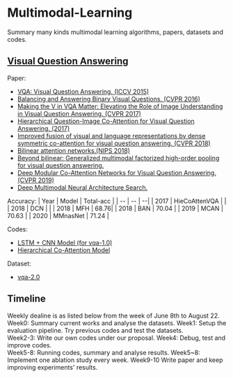 # Multimodal-Learning
Summary many kinds multimodal learning algorithms, papers, datasets and codes.

## [Visual Question Answering](https://visualqa.org/)

Paper:  
* [VQA: Visual Question Answering. (ICCV 2015)](https://arxiv.org/pdf/1505.00468.pdf)
* [Balancing and Answering Binary Visual Questions. (CVPR 2016)](https://arxiv.org/pdf/1511.05099.pdf)
* [Making the V in VQA Matter: Elevating the Role of Image Understanding in Visual Question Answering. (CVPR 2017)](https://arxiv.org/pdf/1612.00837.pdf)
* [Hierarchical Question-Image Co-Attention for Visual Question Answering. (2017)](https://arxiv.org/pdf/1606.00061.pdf)
* [Improved fusion of visual and language representations by dense symmetric co-attention for visual question answering. (CVPR 2018)](https://arxiv.org/pdf/1804.00775.pdf)
* [Bilinear attention networks.(NIPS 2018)](https://arxiv.org/pdf/1805.07932.pdf)
* [Beyond bilinear: Generalized multimodal factorized high-order pooling for visual question answering.](https://arxiv.org/pdf/1708.03619.pdf)
* [Deep Modular Co-Attention Networks for Visual Question Answering. (CVPR 2019)](https://arxiv.org/pdf/1906.10770.pdf)
* [Deep Multimodal Neural Architecture Search.](https://arxiv.org/pdf/2004.12070.pdf)

Accuracy:
| Year | Model | Total-acc |
| -- | -- | --|
| 2017 | HieCoAttenVQA | |
| 2018 | DCN | |
| 2018 | MFH |  68.76|
| 2018 | BAN | 70.04 |
| 2019 | MCAN | 70.63 |
| 2020 | MMnasNet | 71.24 |

Codes: 
* [LSTM + CNN Model (for vqa-1.0)](https://github.com/GT-Vision-Lab/VQA_LSTM_CNN)
* [Hierarchical Co-Attention Model](https://github.com/jiasenlu/HieCoAttenVQA)


Dataset: 
* [vqa-2.0](https://visualqa.org/download.html) 
  

## Timeline
Weekly dealine is as listed below from the week of June 8th to August 22.
Week0: Summary current works and analyse the datasets.
Week1: Setup the evaluation pipeline. Try previous codes and test the datasets.   
Week2-3: Write our own codes under our proposal.
Week4: Debug, test and improve codes.   
Week5-8: Running codes, summary and analyse results. 
Week5~8: Implement one ablation study every week.
Week9-10 Write paper and keep improving experiments' results.


